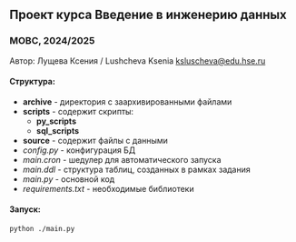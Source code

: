 ## Проект курса Введение в инженерию данных
### МОВС, 2024/2025
Автор: Лущева Ксения / Lushcheva Ksenia
ksluscheva@edu.hse.ru

#### Структура:
* **archive** - директория с заархивированными файлами
* **scripts** - содержит скрипты:
  * **py_scripts**
  * **sql_scripts**
* **source** - содержит файлы с данными
* _config.py_ - конфигурация БД
* _main.cron_ - шедулер для автоматического запуска
* _main.ddl_ - структура таблиц, созданных в рамках задания
* _main.py_ - основной код
* _requirements.txt_ - необходимые библиотеки

#### Запуск:
``python ./main.py``
